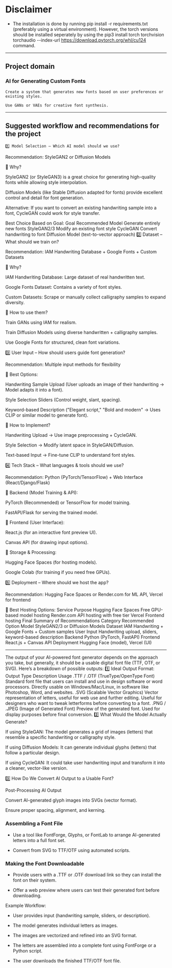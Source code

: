 # Disclaimer
- The installation is done by running pip install -r requirements.txt (preferably using a virtual environment). However, the torch versions should be installed seperately by using the pip3 install torch torchvision torchaudio --index-url https://download.pytorch.org/whl/cu124 command.

---
## **Project domain**
### **AI for Generating Custom Fonts**

    Create a system that generates new fonts based on user preferences or existing styles.

    Use GANs or VAEs for creative font synthesis.

---

## **Suggested workflow and recommendations for the project**

    1️⃣ Model Selection – Which AI model should we use?

Recommendation: StyleGAN2 or Diffusion Models

🔹 Why?

StyleGAN2 (or StyleGAN3) is a great choice for generating high-quality fonts while allowing style interpolation.

Diffusion Models (like Stable Diffusion adapted for fonts) provide excellent control and detail for font generation.

Alternative: If you want to convert an existing handwriting sample into a font, CycleGAN could work for style transfer.

Best Choice Based on Goal:
Goal	Recommended Model
Generate entirely new fonts	StyleGAN2/3
Modify an existing font style	CycleGAN
Convert handwriting to font	Diffusion Model (text-to-vector approach)
2️⃣ Dataset – What should we train on?

Recommendation: IAM Handwriting Database + Google Fonts + Custom Datasets

🔹 Why?

IAM Handwriting Database: Large dataset of real handwritten text.

Google Fonts Dataset: Contains a variety of font styles.

Custom Datasets: Scrape or manually collect calligraphy samples to expand diversity.

🔹 How to use them?

Train GANs using IAM for realism.

Train Diffusion Models using diverse handwritten + calligraphy samples.

Use Google Fonts for structured, clean font variations.

3️⃣ User Input – How should users guide font generation?

Recommendation: Multiple input methods for flexibility

🔹 Best Options:

Handwriting Sample Upload (User uploads an image of their handwriting → Model adapts it into a font).

Style Selection Sliders (Control weight, slant, spacing).

Keyword-based Description ("Elegant script," "Bold and modern" → Uses CLIP or similar model to generate font).

🔹 How to Implement?

Handwriting Upload → Use image preprocessing + CycleGAN.

Style Selection → Modify latent space in StyleGAN/Diffusion.

Text-based Input → Fine-tune CLIP to understand font styles.

4️⃣ Tech Stack – What languages & tools should we use?

Recommendation: Python (PyTorch/TensorFlow) + Web Interface (React/Django/Flask)

🔹 Backend (Model Training & API):

PyTorch (Recommended) or TensorFlow for model training.

FastAPI/Flask for serving the trained model.

🔹 Frontend (User Interface):

React.js (for an interactive font preview UI).

Canvas API (for drawing input options).

🔹 Storage & Processing:

Hugging Face Spaces (for hosting models).

Google Colab (for training if you need free GPUs).

5️⃣ Deployment – Where should we host the app?

Recommendation: Hugging Face Spaces or Render.com for ML API, Vercel for frontend

🔹 Best Hosting Options:
Service	Purpose
Hugging Face Spaces	Free GPU-based model hosting
Render.com	API hosting with free tier
Vercel	Frontend hosting
Final Summary of Recommendations
Category	Recommended Option
Model	StyleGAN2/3 or Diffusion Models
Dataset	IAM Handwriting + Google Fonts + Custom samples
User Input	Handwriting upload, sliders, keyword-based description
Backend	Python (PyTorch, FastAPI)
Frontend	React.js + Canvas API
Deployment	Hugging Face (model), Vercel (UI)

---

The output of your AI-powered font generator depends on the approach you take, but generally, it should be a usable digital font file (TTF, OTF, or SVG). Here’s a breakdown of possible outputs:
1️⃣ Ideal Output Format:
Output Type	Description	Usage
.TTF / .OTF (TrueType/OpenType Font)	Standard font file that users can install and use in design software or word processors.	Directly usable on Windows/Mac/Linux, in software like Photoshop, Word, and websites.
.SVG (Scalable Vector Graphics)	Vector representation of letters, useful for web use and further editing.	Useful for designers who want to tweak letterforms before converting to a font.
.PNG / .JPEG (Image of Generated Font)	Preview of the generated font.	Used for display purposes before final conversion.
2️⃣ What Would the Model Actually Generate?

If using StyleGAN: The model generates a grid of images (letters) that resemble a specific handwriting or calligraphy style.

If using Diffusion Models: It can generate individual glyphs (letters) that follow a particular design.

If using CycleGAN: It could take user handwriting input and transform it into a cleaner, vector-like version.

3️⃣ How Do We Convert AI Output to a Usable Font?

Post-Processing AI Output

Convert AI-generated glyph images into SVGs (vector format).

Ensure proper spacing, alignment, and kerning.

### Assembling a Font File

- Use a tool like FontForge, Glyphs, or FontLab to arrange AI-generated letters into a full font set.

- Convert from SVG to TTF/OTF using automated scripts.

### Making the Font Downloadable

- Provide users with a .TTF or .OTF download link so they can install the font on their system.

- Offer a web preview where users can test their generated font before downloading.

Example Workflow:

- User provides input (handwriting sample, sliders, or description).

- The model generates individual letters as images.

- The images are vectorized and refined into an SVG format.

- The letters are assembled into a complete font using FontForge or a Python script.

- The user downloads the finished TTF/OTF font file.


